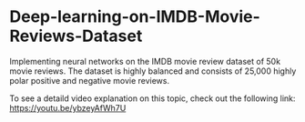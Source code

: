 # Deep-learning-on-IMDB-Movie-Reviews-Dataset
Implementing neural networks on the IMDB movie review dataset of 50k movie reviews.
The dataset is highly balanced and consists of 25,000 highly polar positive and negative movie reviews. 


To see a detaild video explanation on this topic, check out the following link:
https://youtu.be/ybzeyAfWh7U
